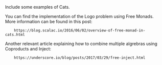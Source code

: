Include some examples of Cats.

You can find the implementation of the Logo problem using Free Monads. More information can be found in this post:

        https://blog.scalac.io/2016/06/02/overview-of-free-monad-in-cats.html

Another relevant article explaining how to combine multiple algrebras using Coproducts and Inject:

        https://underscore.io/blog/posts/2017/03/29/free-inject.html
